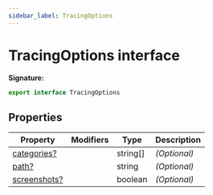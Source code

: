 ```yaml
---
sidebar_label: TracingOptions
---
```

# TracingOptions interface


**Signature:**

```typescript
export interface TracingOptions 
```

## Properties

|  Property | Modifiers | Type | Description |
|  --- | --- | --- | --- |
|  [categories?](./puppeteer.tracingoptions.categories.md) |  | string\[\] | <i>(Optional)</i> |
|  [path?](./puppeteer.tracingoptions.path.md) |  | string | <i>(Optional)</i> |
|  [screenshots?](./puppeteer.tracingoptions.screenshots.md) |  | boolean | <i>(Optional)</i> |

